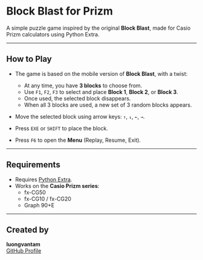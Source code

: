 # Block Blast for Prizm

A simple puzzle game inspired by the original **Block Blast**, made for Casio Prizm calculators using Python Extra.

---

## How to Play

- The game is based on the mobile version of **Block Blast**, with a twist:
  - At any time, you have **3 blocks** to choose from.
  - Use `F1`, `F2`, `F3` to select and place **Block 1**, **Block 2**, or **Block 3**.
  - Once used, the selected block disappears.
  - When all 3 blocks are used, a new set of 3 random blocks appears.

- Move the selected block using arrow keys: `↑`, `↓`, `←`, `→`.  
- Press `EXE` or `SHIFT` to place the block.  
- Press `F6` to open the **Menu** (Replay, Resume, Exit).

---

## Requirements

- Requires [Python Extra](https://www.planet-casio.com/Fr/forums/topic17202-20-beta-pythonextra.html).
- Works on the **Casio Prizm series**:
  - fx-CG50  
  - fx-CG10 / fx-CG20  
  - Graph 90+E

---

## Created by

**luongvantam**  
[GitHub Profile](https://github.com/luongvantam)
